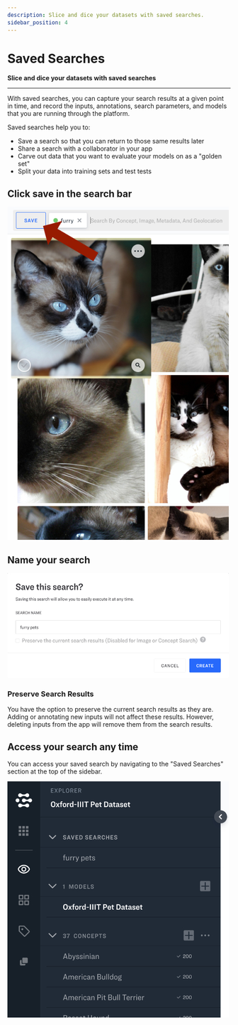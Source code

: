 ```yaml
---
description: Slice and dice your datasets with saved searches.
sidebar_position: 4
---
```


# Saved Searches

**Slice and dice your datasets with saved searches**
<hr />

With saved searches, you can capture your search results at a given point in time, and record the inputs, annotations, search parameters, and models that you are running through the platform. 

Saved searches help you to:

* Save a search so that you can return to those same results later
* Share a search with a collaborator in your app
* Carve out data that you want to evaluate your models on as a "golden set"
* Split your data into training sets and test tests

## Click save in the search bar

![](/img/saved_search.jpg)

## Name your search

![](/img/name_search.jpg)

### Preserve Search Results

You have the option to preserve the current search results as they are. Adding or annotating new inputs will not affect these results. However, deleting inputs from the app will remove them from the search results.

## Access your search any time

You can access your saved search by navigating to the "Saved Searches" section at the top of the sidebar.

![](/img/saved_searches_list.jpg)

